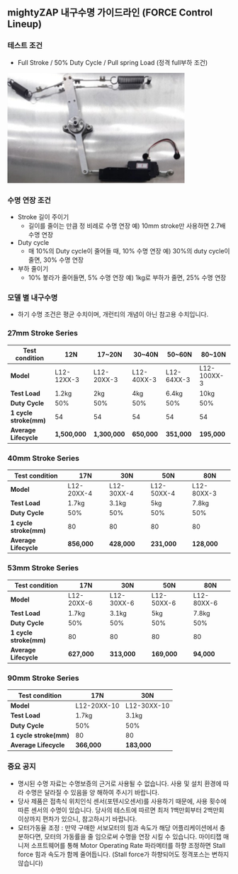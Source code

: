 ## mightyZAP 내구수명 가이드라인 (FORCE Control Lineup)
### 테스트 조건
- Full Stroke / 50% Duty Cycle / Pull spring Load (정격 full부하 조건)
  
<img src="./img/lifecycle.png" alt="lifecycle" width="400" />

### 수명 연장 조건
 - Stroke 길이 주이기
	 - 길이를 줄이는 만큼 정 비례로 수명 연장
	   예) 10mm stroke만 사용하면 2.7배 수명 연장
 - Duty cycle 
	 - 매 10%의 Duty cycle이 줄어들 때, 10% 수명 연장
	   예) 30%의 duty cycle이 줄면, 30%  수명 연장
 - 부하 줄이기
	 - 10% 붛라가 줄어들면, 5% 수명 연장
	   예) 1kg로 부하가 줄면, 25% 수명 연장

### 모델 별 내구수명
- 하기 수명 조건은 평균 수치이며, 개런티의 개념이 아닌 참고용 수치입니다.

### 27mm Stroke Series
| Test condition         | 12N           | 17~20N        | 30~40N      | 50~60N      | 80~10N      |
| ---------------------- | ------------- | ------------- | ----------- | ----------- | ----------- |
| **Model**              | L12-12XX-3    | L12-20XX-3    | L12-40XX-3  | L12-64XX-3  | L12-100XX-3 |
| **Test Load**          | 1.2kg         | 2kg           | 4kg         | 6.4kg       | 10kg        |
| **Duty Cycle**         | 50%           | 50%           | 50%         | 50%         | 50%         |
| **1 cycle stroke(mm)** | 54            | 54            | 54          | 54          | 54          |
| **Average Lifecycle**  | **1,500,000** | **1,300,000** | **650,000** | **351,000** | **195,000** |
### 40mm Stroke Series
| Test condition         | 17N         | 30N         | 50N         | 80N         |
| ---------------------- | ----------- | ----------- | ----------- | ----------- |
| **Model**              | L12-20XX-4  | L12-30XX-4  | L12-50XX-4  | L12-80XX-3  |
| **Test Load**          | 1.7kg       | 3.1kg       | 5kg         | 7.8kg       |
| **Duty Cycle**         | 50%         | 50%         | 50%         | 50%         |
| **1 cycle stroke(mm)** | 80          | 80          | 80          | 80          |
| **Average Lifecycle**  | **856,000** | **428,000** | **231,000** | **128,000** |
### 53mm Stroke Series
| Test condition         | 17N         | 30N         | 50N         | 80N        |
| ---------------------- | ----------- | ----------- | ----------- | ---------- |
| **Model**              | L12-20XX-6  | L12-30XX-6  | L12-50XX-6  | L12-80XX-6 |
| **Test Load**          | 1.7kg       | 3.1kg       | 5kg         | 7.8kg      |
| **Duty Cycle**         | 50%         | 50%         | 50%         | 50%        |
| **1 cycle stroke(mm)** | 80          | 80          | 80          | 80         |
| **Average Lifecycle**  | **627,000** | **313,000** | **169,000** | **94,000** |
### 90mm Stroke Series
| Test condition         | 17N         | 30N         |
| ---------------------- | ----------- | ----------- |
| **Model**              | L12-20XX-10 | L12-30XX-10 |
| **Test Load**          | 1.7kg       | 3.1kg       |
| **Duty Cycle**         | 50%         | 50%         |
| **1 cycle stroke(mm)** | 80          | 80          |
| **Average Lifecycle**  | **366,000** | **183,000** |
### 중요 공지 
- 명시된 수명 자료는 수명보증의 근거로 사용될 수 없습니다. 사용 및 설치 환경에 따라 수명은 달라질 수 있음을 양 해하여 주시기 바랍니다. 
- 당사 제품은 접촉식 위치인식 센서(포텐시오센서)를 사용하기 때문에, 사용 횟수에 따른 센서의 수명이 있습니다. 당사의 테스트에 따르면 최저 1백만회부터 2백만회 이상까지 편차가 있으니, 참고하시기 바랍니다. 
- 모터가동율 조정 : 만약 구매한 서보모터의 힘과 속도가 해당 어플리케이션에서 충분하다면, 모터의 가동률을 줄 임으로써 수명을 연장 시킬 수 있습니다. 마이티잽 매니저 소프트웨어를 통해 Motor Operating Rate 파라메터를 하향 조정하면 Stall force 힘과 속도가 함께 줄어듭니다. (Stall force가 하향되어도 정격포스는 변하지 않습니다)
